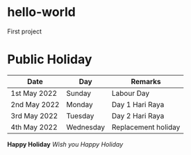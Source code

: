 # hello-world
First project
# Public Holiday 
| Date          | Day           | Remarks              |
| ------------- | ------------- |----------------------|
| 1st May 2022  | Sunday        | Labour Day           |
| 2nd May 2022  | Monday        | Day 1 Hari Raya      |
| 3rd May 2022  | Tuesday       | Day 2 Hari Raya      |
| 4th May 2022  | Wednesday     | Replacement holiday  |
**Happy Holiday**
*Wish you Happy Holiday*
